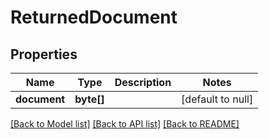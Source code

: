 # ReturnedDocument
## Properties

| Name | Type | Description | Notes |
|------------ | ------------- | ------------- | -------------|
| **document** | **byte[]** |  | [default to null] |

[[Back to Model list]](../README.md#documentation-for-models) [[Back to API list]](../README.md#documentation-for-api-endpoints) [[Back to README]](../README.md)

